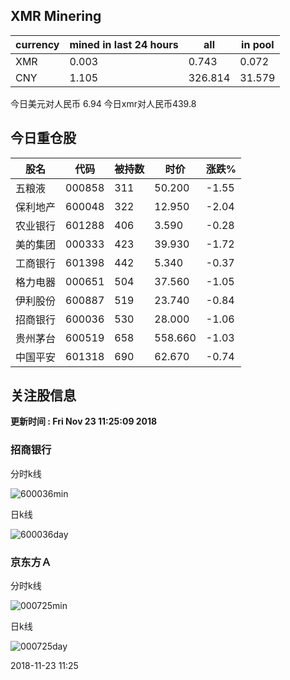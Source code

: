 ## XMR Minering

|currency|mined in last 24 hours|all|in pool|
|---|---|---|---|
|XMR|0.003|0.743|0.072|
|CNY|1.105|326.814|31.579|

今日美元对人民币 6.94	今日xmr对人民币439.8


## 今日重仓股 

|股名|代码|被持数|时价|涨跌%|
|---|---|---|---|---|
|五粮液|000858|311|50.200|-1.55|
|保利地产|600048|322|12.950|-2.04|
|农业银行|601288|406|3.590|-0.28|
|美的集团|000333|423|39.930|-1.72|
|工商银行|601398|442|5.340|-0.37|
|格力电器|000651|504|37.560|-1.05|
|伊利股份|600887|519|23.740|-0.84|
|招商银行|600036|530|28.000|-1.06|
|贵州茅台|600519|658|558.660|-1.03|
|中国平安|601318|690|62.670|-0.74|

## 关注股信息
**更新时间 : Fri Nov 23 11:25:09 2018**
### 招商银行 
分时k线

![600036min](http://image.sinajs.cn/newchart/min/n/sh600036.gif)

日k线

![600036day](http://image.sinajs.cn/newchart/daily/n/sh600036.gif)

### 京东方Ａ 
分时k线

![000725min](http://image.sinajs.cn/newchart/min/n/sz000725.gif)

日k线

![000725day](http://image.sinajs.cn/newchart/daily/n/sz000725.gif)

2018-11-23 11:25